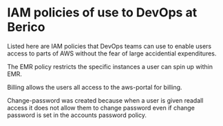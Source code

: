 # IAM policies of use to DevOps at Berico

Listed here are IAM policies that DevOps teams can use to enable users access to parts of AWS without the fear of large accidential expenditures. 

The EMR policy restricts the specific instances a user can spin up within EMR.

Billing allows the users all access to the aws-portal for billing.

Change-password was created because when a user is given readall access it does not allow them to change password even if change password is set in the accounts password policy.
